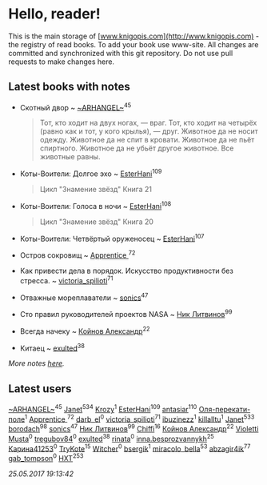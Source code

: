 # Hello, reader!
This is the main storage of [www.knigopis.com](http://www.knigopis.com) - the registry of read books.
To add your book use www-site. All changes are committed and synchronized with this git repository.
Do not use pull requests to make changes here.


## Latest books with notes
* Скотный двор ~ [~ARHANGEL~](users/642/64251996-vkontakte)<sup>45</sup>
    > Тот, кто ходит на двух ногах, — враг.
    > Тот, кто ходит на четырёх (равно как и тот, у кого крылья), — друг.
    > Животное да не носит одежду.
    > Животное да не спит в кровати.
    > Животное да не пьёт спиртного.
    > Животное да не убьёт другое животное.
    > Все животные равны.

* Коты-Воители: Долгое эхо ~ [EsterHani](users/305/30558181-vkontakte)<sup>109</sup>
    > Цикл "Знамение звёзд"
    > Книга 21

* Коты-Воители: Голоса в ночи ~ [EsterHani](users/305/30558181-vkontakte)<sup>108</sup>
    > Цикл "Знамение звёзд"
    > Книга 20

* Коты-Воители: Четвёртый оруженосец ~ [EsterHani](users/305/30558181-vkontakte)<sup>107</sup>

* Остров сокровищ ~ [Apprentice ](users/528/52821952-vkontakte)<sup>72</sup>

* Как привести дела в порядок. Искусство продуктивности без стресса. ~ [victoria_spilioti](users/219/219259003-vkontakte)<sup>71</sup>

* Отважные мореплаватели ~ [sonics](users/588/5880221-vkontakte)<sup>47</sup>

* Сто правил руководителей проектов NASA ~ [Ник Литвинов](users/241/241974816-vkontakte)<sup>99</sup>

* Всегда начеку ~ [Койнов Александр](users/414/414040473-vkontakte)<sup>22</sup>

* Китаец ~ [exulted](users/100/100599204551896265722-google)<sup>38</sup>


_More notes [here](latest_books_with_notes.md)._


## Latest users
[~ARHANGEL~](users/642/64251996-vkontakte)<sup>45</sup> 
[Janet](users/108/108113656204404967440-google)<sup>534</sup> 
[Krozy](users/100/100001728431584-facebook)<sup>1</sup> 
[EsterHani](users/305/30558181-vkontakte)<sup>109</sup> 
[antasiar](users/688/68827372-vkontakte)<sup>110</sup> 
[Оля-перекати-поле](users/108/10848515355906827860-mailru)<sup>1</sup> 
[Apprentice ](users/528/52821952-vkontakte)<sup>72</sup> 
[darb_el](users/184/184135339-vkontakte)<sup>0</sup> 
[victoria_spilioti](users/219/219259003-vkontakte)<sup>71</sup> 
[ibuzinezz](users/430/430126578-vkontakte)<sup>1</sup> 
[killalltu](users/118/1188128011316384-facebook)<sup>1</sup> 
[Janet](users/205/20565064-vkontakte)<sup>533</sup> 
[borodach](users/157/15706320-vkontakte)<sup>98</sup> 
[sonics](users/588/5880221-vkontakte)<sup>47</sup> 
[Ник Литвинов](users/241/241974816-vkontakte)<sup>99</sup> 
[Chiffi](users/105/105831994080785626680-google)<sup>16</sup> 
[Койнов Александр](users/414/414040473-vkontakte)<sup>22</sup> 
[Violetti Musta](users/429/429430862-vkontakte)<sup>0</sup> 
[tregubov84](users/421/421477925-vkontakte)<sup>0</sup> 
[exulted](users/100/100599204551896265722-google)<sup>38</sup> 
[rinata](users/109/109765015536169874317-google)<sup>0</sup> 
[inna.besprozvannykh](users/733/73323849-yandex)<sup>25</sup> 
[Карина41253](users/134/134130628-vkontakte)<sup>0</sup> 
[TryKote](users/145/145737651-vkontakte)<sup>15</sup> 
[Witcher](users/187/187698988-vkontakte)<sup>0</sup> 
[bsergik](users/108/108664297870274640182-google)<sup>1</sup> 
[miracolo_bella](users/180/180139283-vkontakte)<sup>53</sup> 
[abzagir4ik](users/362/3621623-vkontakte)<sup>77</sup> 
[gab_tompson](users/542/5425873-vkontakte)<sup>0</sup> 
[HXT](users/100/100002563462782-facebook)<sup>253</sup> 


_25.05.2017 19:13:42_
